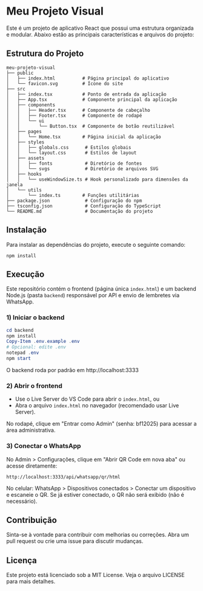 # Meu Projeto Visual

Este é um projeto de aplicativo React que possui uma estrutura organizada e modular. Abaixo estão as principais características e arquivos do projeto:

## Estrutura do Projeto

```
meu-projeto-visual
├── public
│   ├── index.html          # Página principal do aplicativo
│   └── favicon.svg         # Ícone do site
├── src
│   ├── index.tsx           # Ponto de entrada da aplicação
│   ├── App.tsx             # Componente principal da aplicação
│   ├── components
│   │   ├── Header.tsx      # Componente de cabeçalho
│   │   ├── Footer.tsx      # Componente de rodapé
│   │   └── ui
│   │       └── Button.tsx  # Componente de botão reutilizável
│   ├── pages
│   │   └── Home.tsx        # Página inicial da aplicação
│   ├── styles
│   │   ├── globals.css      # Estilos globais
│   │   └── layout.css       # Estilos de layout
│   ├── assets
│   │   ├── fonts            # Diretório de fontes
│   │   └── svgs             # Diretório de arquivos SVG
│   ├── hooks
│   │   └── useWindowSize.ts # Hook personalizado para dimensões da janela
│   └── utils
│       └── index.ts        # Funções utilitárias
├── package.json             # Configuração do npm
├── tsconfig.json            # Configuração do TypeScript
└── README.md                # Documentação do projeto
```

## Instalação

Para instalar as dependências do projeto, execute o seguinte comando:

```
npm install
```

## Execução

Este repositório contém o frontend (página única `index.html`) e um backend Node.js (pasta `backend`) responsável por API e envio de lembretes via WhatsApp.

### 1) Iniciar o backend

```powershell
cd backend
npm install
Copy-Item .env.example .env
# Opcional: edite .env
notepad .env
npm start
```

O backend roda por padrão em http://localhost:3333

### 2) Abrir o frontend

- Use o Live Server do VS Code para abrir o `index.html`, ou
- Abra o arquivo `index.html` no navegador (recomendado usar Live Server).

No rodapé, clique em "Entrar como Admin" (senha: bf12025) para acessar a área administrativa.

### 3) Conectar o WhatsApp

No Admin > Configurações, clique em "Abrir QR Code em nova aba" ou acesse diretamente:

```
http://localhost:3333/api/whatsapp/qr/html
```

No celular: WhatsApp > Dispositivos conectados > Conectar um dispositivo e escaneie o QR. Se já estiver conectado, o QR não será exibido (não é necessário).

## Contribuição

Sinta-se à vontade para contribuir com melhorias ou correções. Abra um pull request ou crie uma issue para discutir mudanças.

## Licença

Este projeto está licenciado sob a MIT License. Veja o arquivo LICENSE para mais detalhes.